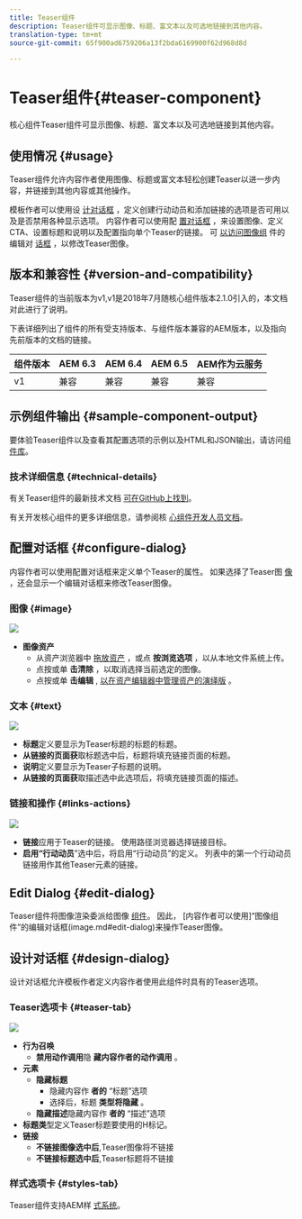 ```yaml
---
title: Teaser组件
description: Teaser组件可显示图像、标题、富文本以及可选地链接到其他内容。
translation-type: tm+mt
source-git-commit: 65f900ad6759206a13f2bda6169900f62d968d8d

---
```



# Teaser组件{#teaser-component}

核心组件Teaser组件可显示图像、标题、富文本以及可选地链接到其他内容。

## 使用情况 {#usage}

Teaser组件允许内容作者使用图像、标题或富文本轻松创建Teaser以进一步内容，并链接到其他内容或其他操作。

模板作者可以使用设 [计对话框](#design-dialog) ，定义创建行动动员和添加链接的选项是否可用以及是否禁用各种显示选项。 内容作者可以使用配 [置对话框](#configure-dialog) ，来设置图像、定义CTA、设置标题和说明以及配置指向单个Teaser的链接。 可 [以访问图像组](image.md#edit-dialog) 件的编辑对 [话框](image.md) ，以修改Teaser图像。

## 版本和兼容性 {#version-and-compatibility}

Teaser组件的当前版本为v1,v1是2018年7月随核心组件版本2.1.0引入的，本文档对此进行了说明。

下表详细列出了组件的所有受支持版本、与组件版本兼容的AEM版本，以及指向先前版本的文档的链接。

| 组件版本 | AEM 6.3 | AEM 6.4 | AEM 6.5 | AEM作为云服务 |
|---|---|---|---|---|
| v1 | 兼容 | 兼容 | 兼容 | 兼容 |

## 示例组件输出 {#sample-component-output}

要体验Teaser组件以及查看其配置选项的示例以及HTML和JSON输出，请访问组 [件库](https://adobe.com/go/aem_cmp_library_teaser)。

### 技术详细信息 {#technical-details}

有关Teaser组件的最新技术文档 [可在GitHub上找到](https://adobe.com/go/aem_cmp_tech_teaser_v1)。

有关开发核心组件的更多详细信息，请参阅核 [心组件开发人员文档](developing.md)。

## 配置对话框 {#configure-dialog}

内容作者可以使用配置对话框来定义单个Teaser的属性。 如果选择了Teaser图 [像](#edit-dialog) ，还会显示一个编辑对话框来修改Teaser图像。

### 图像 {#image}

![](assets/screen_shot_2018-07-03at104125.png)

* **图像资产**
   * 从资产浏览器中 [拖放资产](https://docs.adobe.com/content/help/en/experience-manager-cloud-service/sites/authoring/fundamentals/environment-tools.html) ，或点 **按浏览选项** ，以从本地文件系统上传。
   * 点按或单 **击清除** ，以取消选择当前选定的图像。
   * 点按或单 **击编辑** , [以在资产编辑器中管理资产的演绎版](https://docs.adobe.com/content/help/en/experience-manager-cloud-service/assets/manage/manage-digital-assets.html) 。

### 文本 {#text}

![](assets/screen_shot_2018-07-03at104138.png)

* **标题**&#x200B;定义要显示为Teaser标题的标题的标题。
* **从链接的页面获**&#x200B;取标题选中后，标题将填充链接页面的标题。
* **说明**&#x200B;定义要显示为Teaser子标题的说明。
* **从链接的页面获**&#x200B;取描述选中此选项后，将填充链接页面的描述。

### 链接和操作 {#links-actions}

![](assets/screen_shot_2018-07-03at104146.png)

* **链接**&#x200B;应用于Teaser的链接。 使用路径浏览器选择链接目标。
* **启用“行动动员**”选中后，将启用“行动动员”的定义。 列表中的第一个行动动员链接用作其他Teaser元素的链接。

## Edit Dialog {#edit-dialog}

Teaser组件将图像渲染委派给图像 [组件](image.md)。 因此， [内容作者可以使用]“图像组件”的编辑对话框(image.md#edit-dialog)来操作Teaser图像。

## 设计对话框 {#design-dialog}

设计对话框允许模板作者定义内容作者使用此组件时具有的Teaser选项。

### Teaser选项卡 {#teaser-tab}

![](assets/screen_shot_2018-07-03at105958.png)

* **行为召唤**
   * **禁用动作调用**&#x200B;隐 **藏内容作者的动作调用** 。
* **元素**
   * **隐藏标题**
      * 隐藏内容作 **者的** “标题”选项
      * 选择后，标题 **类型将隐藏** 。
   * **隐藏描述**&#x200B;隐藏内容作 **者的** “描述”选项
* **标题类**&#x200B;型定义Teaser标题要使用的H标记。
* **链接**
   * **不链接图像选中后**,Teaser图像将不链接
   * **不链接标题选中后**,Teaser标题将不链接

### 样式选项卡 {#styles-tab}

Teaser组件支持AEM样 [式系统](authoring.md#component-styling)。
